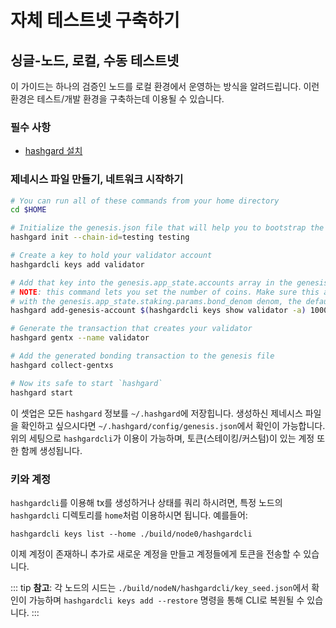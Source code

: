 # 자체 테스트넷 구축하기

## 싱글-노드, 로컬, 수동 테스트넷

이 가이드는 하나의 검증인 노드를 로컬 환경에서 운영하는 방식을 알려드립니다. 이런 환경은 테스트/개발 환경을 구축하는데 이용될 수 있습니다.

### 필수 사항

- [hashgard 설치](./installation.md)

### 제네시스 파일 만들기, 네트워크 시작하기

```bash
# You can run all of these commands from your home directory
cd $HOME

# Initialize the genesis.json file that will help you to bootstrap the network
hashgard init --chain-id=testing testing

# Create a key to hold your validator account
hashgardcli keys add validator

# Add that key into the genesis.app_state.accounts array in the genesis file
# NOTE: this command lets you set the number of coins. Make sure this account has some coins
# with the genesis.app_state.staking.params.bond_denom denom, the default is staking
hashgard add-genesis-account $(hashgardcli keys show validator -a) 1000stake,1000validatortoken

# Generate the transaction that creates your validator
hashgard gentx --name validator

# Add the generated bonding transaction to the genesis file
hashgard collect-gentxs

# Now its safe to start `hashgard`
hashgard start
```

이 셋업은 모든 `hashgard` 정보를  `~/.hashgard`에 저장힙니다. 생성하신 제네시스 파일을 확인하고 싶으시다면 `~/.hashgard/config/genesis.json`에서 확인이 가능합니다. 위의 세팅으로 `hashgardcli`가 이용이 가능하며, 토큰(스테이킹/커스텀)이 있는 계정 또한 함께 생성됩니다.

### 키와 계정

`hashgardcli`를 이용해 tx를 생성하거나 상태를 쿼리 하시려면, 특정 노드의 `hashgardcli` 디렉토리를 `home`처럼 이용하시면 됩니다. 예를들어: 


```shell
hashgardcli keys list --home ./build/node0/hashgardcli
```
이제 계정이 존재하니 추가로 새로운 계정을 만들고 계정들에게 토큰을 전송할 수 있습니다.

::: tip
**참고**: 각 노드의 시드는 `./build/nodeN/hashgardcli/key_seed.json`에서 확인이 가능하며 `hashgardcli keys add --restore` 명령을 통해 CLI로 복원될 수 있습니다.
:::
